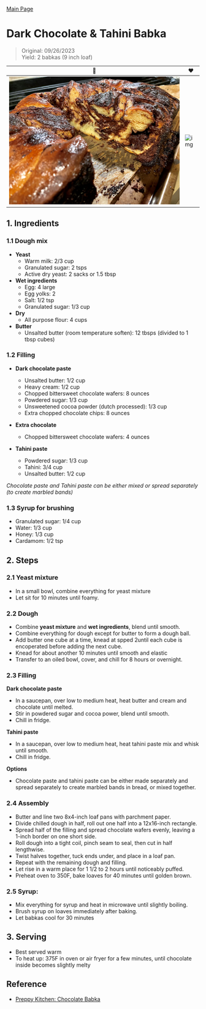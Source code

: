 [Main Page](https://yolanda-ht.github.io/YoloCookBlob/)

# Dark Chocolate & Tahini Babka
> Original: 09/26/2023 <br>
> Yield: 2 babkas (9 inch loaf)

| 🍫 | ❤️ | 
|----------|----------|
| ![img](../assets/images/Dark_Chocolate_Tahini_Babka_1.jpg)  | ![img](../assets/images/Dark_Chocolate_Tahini_Babka_2.jpg) |

## 1. Ingredients
### 1.1 Dough mix
- __Yeast__
  - Warm milk: 2/3 cup
  - Granulated sugar: 2 tsps
  - Active dry yeast: 2 sacks or 1.5 tbsp
- __Wet ingredients__
  - Egg: 4 large
  - Egg yolks: 2
  - Salt: 1/2 tsp
  - Granulated sugar: 1/3 cup
- __Dry__
  - All purpose flour: 4 cups
- __Butter__
  - Unsalted butter (room temperature soften): 12 tbsps (divided to 1 tbsp cubes)

### 1.2 Filling
- __Dark chocolate paste__ 
  - Unsalted butter: 1/2 cup
  - Heavy cream: 1/2 cup
  - Chopped bittersweet chocolate wafers: 8 ounces
  - Powdered sugar: 1/3 cup
  - Unsweetened cocoa powder (dutch processed): 1/3 cup
  - Extra chopped chocolate chips: 8 ounces

- __Extra chocolate__
  - Chopped bittersweet chocolate wafers: 4 ounces

- __Tahini paste__
  - Powdered sugar: 1/3 cup
  - Tahini: 3/4 cup
  - Unsalted butter: 1/2 cup

*Chocolate paste and Tahini paste can be either mixed or spread separately (to create marbled bands)*

### 1.3 Syrup for brushing
  - Granulated sugar: 1/4 cup
  - Water: 1/3 cup
  - Honey: 1/3 cup
  - Cardamom: 1/2 tsp

## 2. Steps

### 2.1 Yeast mixture
- In a small bowl, combine everything for yeast mixture
- Let sit for 10 minutes until foamy.

### 2.2 Dough
- Combine __yeast mixture__ and __wet ingredients__, blend until smooth.
- Combine everything for dough except for butter to form a dough ball.
- Add butter one cube at a time, knead at spped 2until each cube is encoperated before adding the next cube.
- Knead for about another 10 minutes until smooth and elastic
- Transfer to an oiled bowl, cover, and chill for 8 hours or overnight.

### 2.3 Filling

__Dark chocolate paste__
- In a saucepan, over low to medium heat, heat butter and cream and chocolate until melted.
- Stir in powdered sugar and cocoa power, blend until smooth.
- Chill in fridge.

__Tahini paste__
- In a saucepan, over low to medium heat, heat tahini paste mix and whisk until smooth.
- Chill in fridge.

__Options__
- Chocolate paste and tahini paste can be either made separately and spread separately to create marbled bands in bread, or mixed together.

### 2.4 Assembly
- Butter and line two 8x4-inch loaf pans with parchment paper.
-  Divide chilled dough in half, roll out one half into a 12x16-inch rectangle.
- Spread half of the filling and spread chocolate wafers evenly, leaving a 1-inch border on one short side.
- Roll dough into a tight coil, pinch seam to seal, then cut in half lengthwise.
- Twist halves together, tuck ends under, and place in a loaf pan.
- Repeat with the remaining dough and filling.
- Let rise in a warm place for 1 1/2 to 2 hours until noticeably puffed.
- Preheat oven to 350F, bake loaves for 40 minutes until golden brown.

### 2.5 Syrup:
- Mix everything for syrup and heat in microwave until slightly boiling.
- Brush syrup on loaves immediately after baking.
- Let babkas cool for 30 minutes

## 3. Serving
- Best served warm
- To heat up: 375F in oven or air fryer for a few minutes, until chocolate inside becomes slightly melty

## Reference
- [Preppy Kitchen: Chocolate Babka](https://preppykitchen.com/chocolate-babka/)
